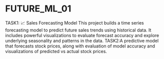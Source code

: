 # FUTURE_ML_01
TASK1:  📈 Sales Forecasting Model This project builds a time series forecasting model to predict future sales trends using historical data. It includes powerful visualizations to evaluate forecast accuracy and explore underlying seasonality and patterns in the data.
TASK2:A predictive model that forecasts stock prices, along with evaluation of model accuracy and visualizations of predicted vs actual stock prices.
